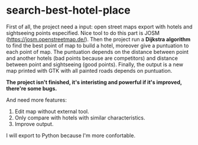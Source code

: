 # search-best-hotel-place

First of all, the project need a input: open street maps export with hotels and sightseeing points especified. Nice tool to do this part is JOSM (https://josm.openstreetmap.de/).
Then the project run a **Dijkstra algorithm** to find the best point of map to build a hotel, moreover give a puntuation to each point of map. The puntuation depends on the distance between point and another hotels (bad points because are competitors) and distance between point and sightseeing (good points).
Finally, the output is a new map printed with GTK with all painted roads depends on puntuation.

**The project isn't finished, it's interisting and powerful if it's improved, there're some bugs.**

And need more features:
1. Edit map without external tool.
2. Only compare with hotels with similar characteristics.
3. Improve output.

I will export to Python because I'm more confortable.
